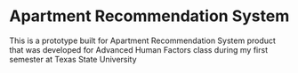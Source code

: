 # Apartment Recommendation System

This is a prototype built for Apartment Recommendation System product that was developed for Advanced Human Factors class during my first semester at Texas State University
